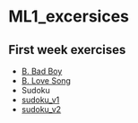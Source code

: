 # ML1_excersices

## First week exercises
* [B. Bad Boy](https://github.com/MapsaBootCamp/ML1_excercise/blob/w1-somayeh/somayeh_bad_boy.py)
* [B. Love Song](https://github.com/MapsaBootCamp/ML1_excercise/blob/w1-somayeh/somayeh_love_song.py)
* Sudoku
 * [sudoku_v1](https://github.com/MapsaBootCamp/ML1_excercise/blob/w1-somayeh/somayeh_sudoku_v1.py)
 * [sudoku_v2](https://github.com/MapsaBootCamp/ML1_excercise/blob/w1-somayeh/somayeh_sudoku_v2.py)

